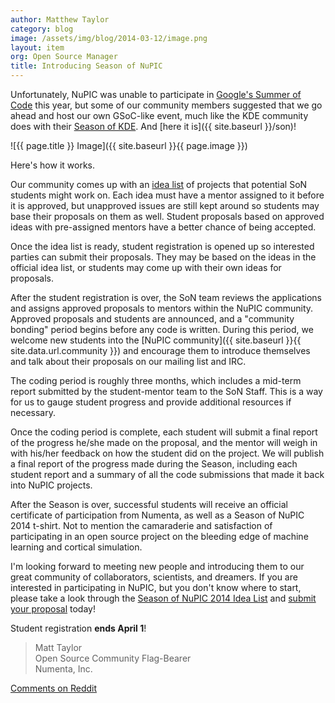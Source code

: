 ```yaml
---
author: Matthew Taylor
category: blog
image: /assets/img/blog/2014-03-12/image.png
layout: item
org: Open Source Manager
title: Introducing Season of NuPIC
---
```


Unfortunately, NuPIC was unable to participate in
[Google's Summer of Code](https://www.google-melange.com/gsoc/homepage/google/gsoc2014)
this year, but some of our community members suggested that we go ahead and host
our own GSoC-like event, much like the KDE community does with their
[Season of KDE](https://season.kde.org/).
And [here it is]({{ site.baseurl }}/son)!

![{{ page.title }} Image]({{ site.baseurl }}{{ page.image }})

Here's how it works.

Our community comes up with an
[idea list](https://github.com/numenta/nupic/wiki/Season-of-NuPIC-2014-Idea-List)
of projects that potential SoN students might work on. Each idea must have a
mentor assigned to it before it is approved, but unapproved issues are still
kept around so students may base their proposals on them as well. Student
proposals based on approved ideas with pre-assigned mentors have a better
chance of being accepted.

Once the idea list is ready, student registration is opened up so interested
parties can submit their proposals. They may be based on the ideas in the
official idea list, or students may come up with their own ideas for proposals.

After the student registration is over, the SoN team reviews the applications
and assigns approved proposals to mentors within the NuPIC community. Approved
proposals and students are announced, and a "community bonding" period begins
before any code is written. During this period, we welcome new students into the
[NuPIC community]({{ site.baseurl }}{{ site.data.url.community }}) and encourage
them to introduce themselves and talk about their proposals on our mailing list
and IRC.

The coding period is roughly three months, which includes a mid-term report
submitted by the student-mentor team to the SoN Staff. This is a way for us to
gauge student progress and provide additional resources if necessary.

Once the coding period is complete, each student will submit a final report of
the progress he/she made on the proposal, and the mentor will weigh in with
his/her feedback on how the student did on the project. We will publish a final
report of the progress made during the Season, including each student report and
a summary of all the code submissions that made it back into NuPIC projects.

After the Season is over, successful students will receive an official
certificate of participation from Numenta, as well as a Season of NuPIC 2014
t-shirt. Not to mention the camaraderie and satisfaction of participating in an
open source project on the bleeding edge of machine learning and cortical
simulation.

I'm looking forward to meeting new people and introducing them to our great
community of collaborators, scientists, and dreamers. If you are interested in
participating in NuPIC, but you don't know where to start, please take a look
through the
[Season of NuPIC 2014 Idea List](https://github.com/numenta/nupic/wiki/Season-of-NuPIC-2014-Idea-List)
and [submit your proposal](http://numenta.org/son/2014/register.html) today!

Student registration **ends April 1**!

> Matt Taylor <br/>
> Open Source Community Flag-Bearer <br/>
> Numenta, Inc.

[Comments on Reddit](http://www.reddit.com/r/MachineLearning/comments/209gpg/introducing_season_of_nupic/)
